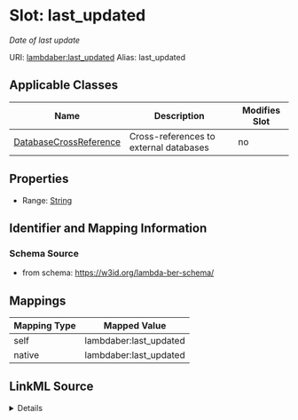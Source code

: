 

# Slot: last_updated 


_Date of last update_





URI: [lambdaber:last_updated](https://w3id.org/lambda-ber-schema/last_updated)
Alias: last_updated

<!-- no inheritance hierarchy -->





## Applicable Classes

| Name | Description | Modifies Slot |
| --- | --- | --- |
| [DatabaseCrossReference](DatabaseCrossReference.md) | Cross-references to external databases |  no  |






## Properties

* Range: [String](String.md)




## Identifier and Mapping Information






### Schema Source


* from schema: https://w3id.org/lambda-ber-schema/




## Mappings

| Mapping Type | Mapped Value |
| ---  | ---  |
| self | lambdaber:last_updated |
| native | lambdaber:last_updated |




## LinkML Source

<details>
```yaml
name: last_updated
description: Date of last update
from_schema: https://w3id.org/lambda-ber-schema/
rank: 1000
alias: last_updated
owner: DatabaseCrossReference
domain_of:
- DatabaseCrossReference
range: string

```
</details>